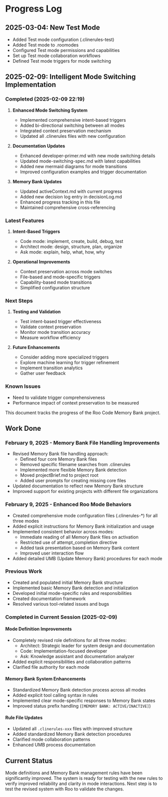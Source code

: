 # Progress Log

## 2025-03-04: New Test Mode

- Added Test mode configuration (.clinerules-test)
- Added Test mode to .roomodes
- Configured Test mode permissions and capabilities
- Set up Test mode collaboration workflows
- Defined Test mode triggers for mode switching

## 2025-02-09: Intelligent Mode Switching Implementation

### Completed (2025-02-09 22:19)
1. **Enhanced Mode Switching System**
   - Implemented comprehensive intent-based triggers
   - Added bi-directional switching between all modes
   - Integrated context preservation mechanism
   - Updated all .clinerules files with new configuration

2. **Documentation Updates**
   - Enhanced developer-primer.md with new mode switching details
   - Updated mode-switching-spec.md with latest capabilities
   - Added new mermaid diagrams for mode transitions
   - Improved configuration examples and trigger documentation

3. **Memory Bank Updates**
   - Updated activeContext.md with current progress
   - Added new decision log entry in decisionLog.md
   - Enhanced progress tracking in this file
   - Maintained comprehensive cross-referencing

### Latest Features
1. **Intent-Based Triggers**
   - Code mode: implement, create, build, debug, test
   - Architect mode: design, structure, plan, organize
   - Ask mode: explain, help, what, how, why

2. **Operational Improvements**
   - Context preservation across mode switches
   - File-based and mode-specific triggers
   - Capability-based mode transitions
   - Simplified configuration structure

### Next Steps
1. **Testing and Validation**
   - Test intent-based trigger effectiveness
   - Validate context preservation
   - Monitor mode transition accuracy
   - Measure workflow efficiency

2. **Future Enhancements**
   - Consider adding more specialized triggers
   - Explore machine learning for trigger refinement
   - Implement transition analytics
   - Gather user feedback

### Known Issues
- Need to validate trigger comprehensiveness
- Performance impact of context preservation to be measured


This document tracks the progress of the Roo Code Memory Bank project.

## Work Done

### February 9, 2025 - Memory Bank File Handling Improvements
- Revised Memory Bank file handling approach:
  - Defined four core Memory Bank files
  - Removed specific filename searches from .clinerules
  - Implemented more flexible Memory Bank detection
  - Moved projectBrief.md to project root
  - Added user prompts for creating missing core files
- Updated documentation to reflect new Memory Bank structure
- Improved support for existing projects with different file organizations

### February 9, 2025 - Enhanced Roo Mode Behaviors
- Created comprehensive mode configuration files (.clinerules-*) for all three modes
- Added explicit instructions for Memory Bank initialization and usage
- Implemented consistent behavior across modes:
  - Immediate reading of all Memory Bank files on activation
  - Restricted use of attempt_completion directive
  - Added task presentation based on Memory Bank content
  - Improved user interaction flow
- Added detailed UMB (Update Memory Bank) procedures for each mode

### Previous Work
- Created and populated initial Memory Bank structure
- Implemented basic Memory Bank detection and initialization
- Developed initial mode-specific rules and responsibilities
- Created documentation framework
- Resolved various tool-related issues and bugs

### Completed in Current Session (2025-02-09)

#### Mode Definition Improvements
- Completely revised role definitions for all three modes:
  - Architect: Strategic leader for system design and documentation
  - Code: Implementation-focused developer
  - Ask: Knowledge assistant and documentation analyzer
- Added explicit responsibilities and collaboration patterns
- Clarified file authority for each mode

#### Memory Bank System Enhancements
- Standardized Memory Bank detection process across all modes
- Added explicit tool calling syntax in rules
- Implemented clear mode-specific responses to Memory Bank states
- Improved status prefix handling (`[MEMORY BANK: ACTIVE/INACTIVE]`)

#### Rule File Updates
- Updated all `.clinerules-xxx` files with improved structure
- Added standardized Memory Bank detection procedures
- Clarified mode collaboration patterns
- Enhanced UMB process documentation

## Current Status

Mode definitions and Memory Bank management rules have been significantly improved. The system is ready for testing with the new rules to verify improved reliability and clarity in mode interactions. Next step is to test the revised system with Roo to validate the changes.
